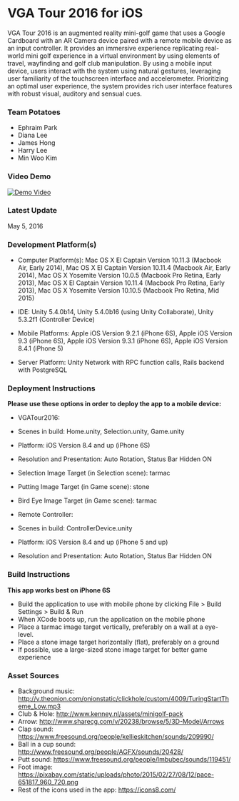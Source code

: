 # VGA Tour 2016 for iOS

VGA Tour 2016 is an augmented reality mini-golf game that uses a Google Cardboard with an AR Camera device paired with a remote mobile device as an input controller. It provides an immersive experience replicating real-world mini golf experience in a virtual environment by using elements of travel, wayfinding and golf club manipulation. By using a mobile input device, users interact with the system using natural gestures, leveraging user familiarity of the touchscreen interface and accelerometer. Prioritizing an optimal user experience, the system provides rich user interface features with robust visual, auditory and sensual cues.

### Team Potatoes
* Ephraim Park
* Diana Lee
* James Hong
* Harry Lee
* Min Woo Kim

### Video Demo
[![Demo Video](http://minwookim.co/assets/vga_title.png)](http://minwookim.co/vgatour "VGA Tour 2016")
 
### Latest Update
May 5, 2016

### Development Platform(s)
* Computer Platform(s): Mac OS X El Captain Version 10.11.3 (Macbook Air, Early 2014), Mac OS X El Captain Version 10.11.4 (Macbook Air, Early 2014), Mac OS X Yosemite Version 10.0.5 (Macbook Pro Retina, Early 2013), Mac OS X El Captain Version 10.11.4 (Macbook Pro Retina, Early 2013), Mac OS X Yosemite Version 10.10.5 (Macbook Pro Retina, Mid 2015)

* IDE: Unity 5.4.0b14, Unity 5.4.0b16 (using Unity Collaborate), Unity 5.3.2f1 (Controller Device)

* Mobile Platforms: Apple iOS Version 9.2.1 (iPhone 6S), Apple iOS Version 9.3 (iPhone 6S), Apple iOS Version 9.3.1 (iPhone 6S), Apple iOS Version 8.4.1 (iPhone 5)

* Server Platform: Unity Network with RPC function calls, Rails backend with PostgreSQL

### Deployment Instructions
**Please use these options in order to deploy the app to a mobile device:**
* VGATour2016:
 * Scenes in build: Home.unity, Selection.unity, Game.unity
 * Platform: iOS Version 8.4 and up (iPhone 6S)
 * Resolution and Presentation: Auto Rotation, Status Bar Hidden ON
 * Selection Image Target (in Selection scene): tarmac
 * Putting Image Target (in Game scene): stone
 * Bird Eye Image Target (in Game scene): tarmac

* Remote Controller:
 * Scenes in build: ControllerDevice.unity
 * Platform: iOS Version 8.4 and up (iPhone 5 and up)
 * Resolution and Presentation: Auto Rotation, Status Bar Hidden ON

### Build Instructions
**This app works best on iPhone 6S**
* Build the application to use with mobile phone by clicking File > Build Settings > Build & Run
* When XCode boots up, run the application on the mobile phone
* Place a tarmac image target vertically, preferably on a wall at a eye-level.
* Place a stone image target horizontally (flat), preferably on a ground
* If possible, use a large-sized stone image target for better game experience

### Asset Sources
 * Background music: http://v.theonion.com/onionstatic/clickhole/custom/4009/TuringStartTheme_Low.mp3
 * Club & Hole: http://www.kenney.nl/assets/minigolf-pack
 * Arrow: http://www.sharecg.com/v/20238/browse/5/3D-Model/Arrows
 * Clap sound: https://www.freesound.org/people/kellieskitchen/sounds/209990/
 * Ball in a cup sound: http://www.freesound.org/people/AGFX/sounds/20428/ 
 * Putt sound: https://www.freesound.org/people/lmbubec/sounds/119451/ 
 * Foot image: https://pixabay.com/static/uploads/photo/2015/02/27/08/12/pace-651817_960_720.png
 * Rest of the icons used in the app: https://icons8.com/

